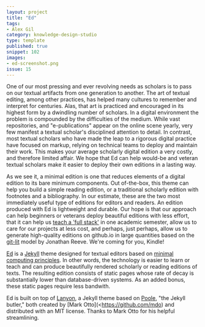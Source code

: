 ```yaml
---
layout: project
title: "Ed"
tags:
- Alex Gil
category: knowledge-design-studio
type: template
published: true
snippet: 102
images:
- ed-screenshot.png
issue: 15
---
```


One of our most pressing and ever revolving needs as scholars is to pass on our textual artifacts from one generation to another. The art of textual editing, among other practices, has helped many cultures to remember and interpret for centuries. Alas, that art is practiced and encouraged in its highest form by a dwindling number of scholars. In a digital environment the problem is compounded by the difficulties of the medium. While vast repositories, and "e-publications" appear on the online scene yearly, very few manifest a textual scholar's disciplined attention to detail. In contrast, most textual scholars who have made the leap to a rigorous digital practice have focused on markup, relying on technical teams to deploy and maintain their work. This makes your average scholarly digital edition a very costly, and therefore limited affair. We hope that Ed can help would-be and veteran textual scholars make it easier to deploy their own editions in a lasting way.

As we see it, a minimal edition is one that reduces elements of a digital edition to its bare minimum components. Out of-the-box, this theme can help you build a simple reading edition, or a traditional scholarly edition with footnotes and a bibliography. In our estimate, these are the two most immediately useful type of editions for editors and readers. An edition produced with Ed is lightweight and durable. Our hope is that our approach can help beginners or veterans deploy beautiful editions with less effort, that it can help us [teach a 'full stack'](https://github.com/susannalles/MinimalEditions/blob/master/index.md) in one academic semester, allow us to care for our projects at less cost, and perhaps, just perhaps, allow us to generate high-quality editions on github.io in large quantities based on the [git-lit](http://jonreeve.com/2015/09/introducing-git-lit/) model by Jonathan Reeve. We're coming for you, Kindle!

[Ed](http://elotroalex.github.io/ed/) is a [Jekyll](https://jekyllrb.com/
) theme designed for textual editors based on [minimal computing principles](http://go-dh.github.io/mincomp/). In other words, the technology is easier to learn or teach and can produce beautifully rendered scholarly or reading editions of texts. The resulting edition consists of static pages whose rate of decay is substantially lower than database-driven systems. As an added bonus, these static pages require less bandwith.

Ed is built on top of [Lanyon](https://github.com/poole/lanyon), a Jekyll theme based on [Poole](http://getpoole.com), "the Jekyll butler," both created by [Mark Otto](<https://github.com/mdo) and distributed with an MIT license. Thanks to Mark Otto for his helpful streamlining. 

